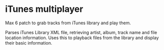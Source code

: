 # iTunes multiplayer

Max 6 patch to grab tracks from iTunes library and play them.

Parses iTunes Library XML file, retrieving artist, album, track name and file location information. Uses this to playback files from the library and display their basic information.
